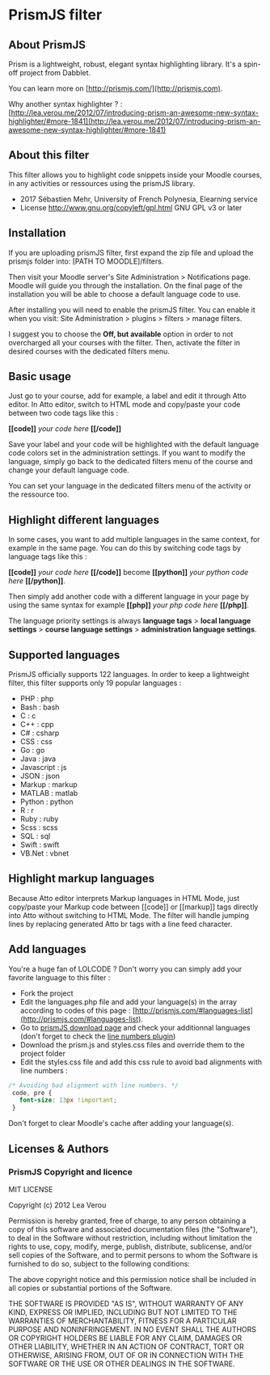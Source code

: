 # PrismJS filter #

## About PrismJS ##

Prism is a lightweight, robust, elegant syntax highlighting library. It's a spin-off project from Dabblet.

You can learn more on [http://prismjs.com/](http://prismjs.com).

Why another syntax highlighter ? : [http://lea.verou.me/2012/07/introducing-prism-an-awesome-new-syntax-highlighter/#more-1841](http://lea.verou.me/2012/07/introducing-prism-an-awesome-new-syntax-highlighter/#more-1841)

## About this filter ##

This filter allows you to highlight code snippets inside your Moodle courses, in any activities or ressources using the prismJS library.

* 2017 Sébastien Mehr, University of French Polynesia, Elearning service
* License http://www.gnu.org/copyleft/gpl.html GNU GPL v3 or later

## Installation ##

If you are uploading prismJS filter, first expand the zip file and upload the prismjs folder into:
[PATH TO MOODLE]/filters.

Then visit your Moodle server's Site Administration > Notifications page. Moodle will guide you through the installation.
On the final page of the installation you will be able to choose a default language code to use.

After installing you will need to enable the prismJS filter. You can enable it when you visit:
Site Administration > plugins > filters > manage filters.

I suggest you to choose the **Off, but available** option in order to not overcharged all your courses with the filter. Then, activate the filter in desired courses with the dedicated filters menu.

## Basic usage ##

Just go to your course, add for example, a label and edit it through Atto editor. In Atto editor, switch to HTML mode and copy/paste your code between two code tags like this :

**[[code]]** *your code here* **[[/code]]**

Save your label and your code will be highlighted with the default language code colors set in the administration settings. If you want to modify the language, simply go back to the dedicated filters menu of the course and change your default language code.

You can set your language in the dedicated filters menu of the activity or the ressource too.

## Highlight different languages ##

In some cases, you want to add multiple languages in the same context, for example in the same page. You can do this by switching code tags by language tags like this :

**[[code]]** *your code here* **[[/code]]** become **[[python]]** *your python code here* **[[/python]]**.

Then simply add another code with a different language in your page by using the same syntax for example **[[php]]** *your php code here* **[[/php]]**.

The language priority settings is always **language tags** > **local language settings** > **course language settings** > **administration language settings**.

## Supported languages ##

PrismJS officially supports 122 languages. In order to keep a lightweight filter, this filter supports only 19 popular languages :

* PHP : php
* Bash : bash
* C : c
* C++ : cpp
* C# : csharp
* CSS : css
* Go : go
* Java : java
* Javascript : js
* JSON : json
* Markup : markup
* MATLAB : matlab
* Python : python
* R : r
* Ruby : ruby
* Scss : scss
* SQL : sql
* Swift : swift
* VB.Net : vbnet

## Highlight markup languages ##

Because Atto editor interprets Markup languages in HTML Mode, just copy/paste your Markup code between [[code]] or [[markup]] tags directly into Atto without switching to HTML Mode. The filter will handle jumping lines by replacing generated Atto br tags with a line feed character.

## Add languages ##

You're a huge fan of LOLCODE ? Don't worry you can simply add your favorite language to this filter :

* Fork the project
* Edit the languages.php file and add your language(s) in the array according to codes of this page : [http://prismjs.com/#languages-list](http://prismjs.com/#languages-list).
* Go to [prismJS download page](http://prismjs.com/download.html) and check your additionnal languages (don't forget to check the [line numbers plugin](http://prismjs.com/plugins/line-numbers/))
* Download the prism.js and styles.css files and override them to the project folder
* Edit the styles.css file and add this css rule to avoid bad alignments with line numbers :

```css
/* Avoiding bad alignment with line numbers. */
 code, pre {
   font-size: 13px !important;
 }
```
Don't forget to clear Moodle's cache after adding your language(s).

## Licenses & Authors ##

### PrismJS Copyright and licence ###

MIT LICENSE

Copyright (c) 2012 Lea Verou

Permission is hereby granted, free of charge, to any person obtaining a copy
of this software and associated documentation files (the "Software"), to deal
in the Software without restriction, including without limitation the rights
to use, copy, modify, merge, publish, distribute, sublicense, and/or sell
copies of the Software, and to permit persons to whom the Software is
furnished to do so, subject to the following conditions:

The above copyright notice and this permission notice shall be included in
all copies or substantial portions of the Software.

THE SOFTWARE IS PROVIDED "AS IS", WITHOUT WARRANTY OF ANY KIND, EXPRESS OR
IMPLIED, INCLUDING BUT NOT LIMITED TO THE WARRANTIES OF MERCHANTABILITY,
FITNESS FOR A PARTICULAR PURPOSE AND NONINFRINGEMENT. IN NO EVENT SHALL THE
AUTHORS OR COPYRIGHT HOLDERS BE LIABLE FOR ANY CLAIM, DAMAGES OR OTHER
LIABILITY, WHETHER IN AN ACTION OF CONTRACT, TORT OR OTHERWISE, ARISING FROM,
OUT OF OR IN CONNECTION WITH THE SOFTWARE OR THE USE OR OTHER DEALINGS IN
THE SOFTWARE.
